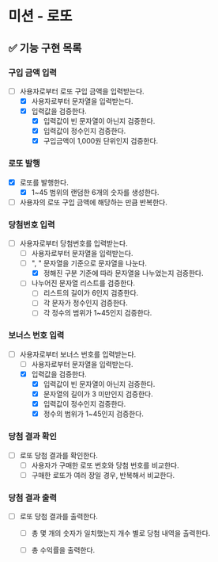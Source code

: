 # 미션 - 로또

## ✅ 기능 구현 목록

### 구입 금액 입력

- [ ] 사용자로부터 로또 구입 금액을 입력받는다.
  - [x] 사용자로부터 문자열을 입력받는다.
  - [x] 입력값을 검증한다.
    - [x] 입력값이 빈 문자열이 아닌지 검증한다.
    - [x] 입력값이 정수인지 검증한다.
    - [x] 구입금액이 1,000원 단위인지 검증한다.

### 로또 발행

- [x] 로또를 발행한다.
  - [x] 1~45 범위의 랜덤한 6개의 숫자를 생성한다.
- [ ] 사용자의 로또 구입 금액에 해당하는 만큼 반복한다.

### 당첨번호 입력

- [ ] 사용자로부터 당첨번호를 입력받는다.
  - [ ] 사용자로부터 문자열을 입력받는다.
  - [ ] ", " 문자열을 기준으로 문자열을 나눈다.
    - [x] 정해진 구분 기준에 따라 문자열을 나누었는지 검증한다.
  - [ ] 나누어진 문자열 리스트를 검증한다.
    - [ ] 리스트의 길이가 6인지 검증한다.
    - [ ] 각 문자가 정수인지 검증한다.
    - [ ] 각 정수의 범위가 1~45인지 검증한다.

### 보너스 번호 입력

- [ ] 사용자로부터 보너스 번호를 입력받는다.
  - [ ] 사용자로부터 문자열을 입력받는다.
  - [x] 입력값을 검증한다.
    - [x] 입력값이 빈 문자열이 아닌지 검증한다.
    - [x] 문자열의 길이가 3 미만인지 검증한다.
    - [x] 입력값이 정수인지 검증한다.
    - [x] 정수의 범위가 1~45인지 검증한다.

### 당첨 결과 확인

- [ ] 로또 당첨 결과를 확인한다.
  - [ ] 사용자가 구매한 로또 번호와 당첨 번호를 비교한다.
  - [ ] 구매한 로또가 여러 장일 경우, 반복해서 비교한다.

### 당첨 결과 출력

- [ ] 로또 당첨 결과를 출력한다.
  - [ ] 총 몇 개의 숫자가 일치했는지 개수 별로 당첨 내역을 출력한다.
  - [ ] 총 수익률을 출력한다.

